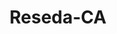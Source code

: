 ---
title: Reseda-CA
slug: reseda-ca
f_state:
- cms/state/california.md
f_locations:
- cms/payday-loan/a-1-financial-572.md
- cms/payday-loan/a1-financial-644.md
- cms/payday-loan/advance-america-1260.md
- cms/payday-loan/asaptampa-inc-4841.md
- cms/payday-loan/cash-center-6758.md
- cms/payday-loan/cash-it-quick-7780.md
- cms/payday-loan/cash-it-quick-7781.md
- cms/payday-loan/cash-plus-8208.md
- cms/payday-loan/cash-4-checks-8992.md
- cms/payday-loan/check-cashing-source-10968.md
- cms/payday-loan/city-check-cashers-15021.md
- cms/payday-loan/galt-ventures-inc-18894.md
- cms/payday-loan/money-transfer-21784.md
- cms/payday-loan/money-transfer-21785.md
- cms/payday-loan/north-hollywood-23075.md
- cms/payday-loan/pal-financial-23420.md
- cms/payday-loan/pal-financial-23421.md
- cms/payday-loan/payday-advance-23735.md
- cms/payday-loan/payday-express-23864.md
- cms/payday-loan/reseda-check-cashing-25988.md
- cms/payday-loan/reseda-quik-check-25989.md
updated-on: '2024-05-30T13:41:28.615Z'
created-on: '2024-05-30T13:41:28.615Z'
published-on: '2024-05-30T13:54:32.469Z'
f_city: Reseda
layout: '[city].html'
tags: city
---